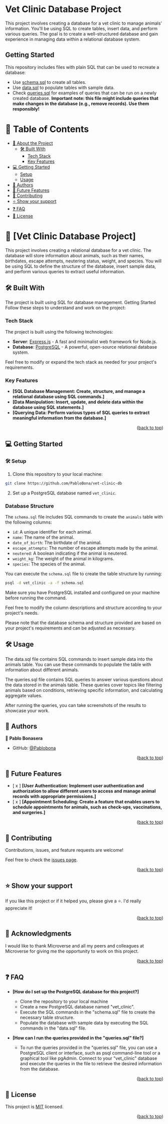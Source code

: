 <h1>Vet Clinic Database Project</h1>
This project involves creating a database for a vet clinic to manage animals' information. You'll be using SQL to create tables, insert data, and perform various queries. The goal is to create a well-structured database and gain experience in managing data within a relational database system.


## Getting Started

This repository includes files with plain SQL that can be used to recreate a database:

- Use [schema.sql](./schema.sql) to create all tables.
- Use [data.sql](./data.sql) to populate tables with sample data.
- Check [queries.sql](./queries.sql) for examples of queries that can be run on a newly created database. **Important note: this file might include queries that make changes in the database (e.g., remove records). Use them responsibly!**

<a name="readme-top"></a>

# 📗 Table of Contents

- [📖 About the Project](#about-project)
  - [🛠 Built With](#built-with)
    - [Tech Stack](#tech-stack)
    - [Key Features](#key-features)
- [💻 Getting Started](#getting-started)
  - [Setup](#setup)
  - [Usage](#usage)
- [👥 Authors](#authors)
- [🔭 Future Features](#future-features)
- [🤝 Contributing](#contributing)
- [⭐️ Show your support](#support)
- [❓ FAQ](#faq)
- [📝 License](#license)

<!-- PROJECT DESCRIPTION -->

# 📖 [Vet Clinic Database Project] <a name="about-project"></a>

This project involves creating a relational database for a vet clinic. The database will store information about animals, such as their names, birthdates, escape attempts, neutering status, weight, and species. You will be using SQL to define the structure of the database, insert sample data, and perform various queries to extract useful information.


## 🛠 Built With <a name="built-with"></a>
The project is built using SQL for database management.
Getting Started
Follow these steps to understand and work on the project:


### Tech Stack <a name="tech-stack"></a>

The project is built using the following technologies:

- **Server**: [Express.js](https://expressjs.com/) - A fast and minimalist web framework for Node.js.
- **Database**: [PostgreSQL](https://www.postgresql.org/) - A powerful, open-source relational database system.

Feel free to modify or expand the tech stack as needed for your project's requirements.


### Key Features <a name="key-features"></a>

- **[SQL Database Management: Create, structure, and manage a relational database using SQL commands.]**
- **[Data Manipulation: Insert, update, and delete data within the database using SQL statements.]**
- **[Querying Data: Perform various types of SQL queries to extract meaningful information from the database.]**

<p align="right">(<a href="#readme-top">back to top</a>)</p>

<!-- GETTING STARTED -->

## 💻 Getting Started <a name="getting-started"></a>

### 🛠 Setup <a name="setup"></a>

1. Clone this repository to your local machine:

```bash
git clone https://github.com/PabloBona/vet-clinic-db
```

2. Set up a PostgreSQL database named `vet_clinic`.

### Database Structure

The `schema.sql` file includes SQL commands to create the `animals` table with the following columns:

- `id`: A unique identifier for each animal.
- `name`: The name of the animal.
- `date_of_birth`: The birthdate of the animal.
- `escape_attempts`: The number of escape attempts made by the animal.
- `neutered`: A boolean indicating if the animal is neutered.
- `weight_kg`: The weight of the animal in kilograms.
- `species`: The species of the animal.

You can execute the `schema.sql` file to create the table structure by running:

```bash
psql -d vet_clinic -a -f schema.sql
```

Make sure you have PostgreSQL installed and configured on your machine before running the command.

Feel free to modify the column descriptions and structure according to your project's needs.

Please note that the database schema and structure provided are based on your project's requirements and can be adjusted as necessary.

## 🛠 Usage <a name="usage"></a>
The data.sql file contains SQL commands to insert sample data into the animals table. You can use these commands to populate the table with information about different animals.

The queries.sql file contains SQL queries to answer various questions about the data stored in the animals table. These queries cover topics like filtering animals based on conditions, retrieving specific information, and calculating aggregate values.

After running the queries, you can take screenshots of the results to showcase your work.

<!-- AUTHORS -->

## 👥 Authors <a name="authors"></a>


👤 **Pablo Bonasera**

- GitHub: [@Pablobona](https://github.com/PabloBona)


<p align="right">(<a href="#readme-top">back to top</a>)</p>

<!-- FUTURE FEATURES -->

## 🔭 Future Features <a name="future-features"></a>


- [ x ] **[User Authentication: Implement user authentication and authorization to allow different users to access and manage animal records with appropriate permissions.]**
- [ x ] **[Appointment Scheduling: Create a feature that enables users to schedule appointments for animals, such as check-ups, vaccinations, and surgeries.]**

<p align="right">(<a href="#readme-top">back to top</a>)</p>

<!-- CONTRIBUTING -->

## 🤝 Contributing <a name="contributing"></a>

Contributions, issues, and feature requests are welcome!

Feel free to check the [issues page](../../issues/).

<p align="right">(<a href="#readme-top">back to top</a>)</p>

<!-- SUPPORT -->

## ⭐️ Show your support <a name="support"></a>

 

If you like this project or if it helped you, please give a ⭐️. I'd really appreciate it!

<p align="right">(<a href="#readme-top">back to top</a>)</p>

<!-- ACKNOWLEDGEMENTS -->

## 🙏 Acknowledgments <a name="acknowledgements"></a>

 

I would like to thank Microverse and all my peers and colleagues at Microverse for giving me the opportunity to work on this project.

<p align="right">(<a href="#readme-top">back to top</a>)</p>

<!-- FAQ (optional) -->

## ❓ FAQ <a name="faq"></a>

- **[How do I set up the PostgreSQL database for this project?]**

  - Clone the repository to your local machine
  - Create a new PostgreSQL database named "vet_clinic".
  - Execute the SQL commands in the "schema.sql" file to create the necessary table structure.
  - Populate the database with sample data by executing the SQL commands in the "data.sql" file.

- **[How can I run the queries provided in the "queries.sql" file?]**

  - To run the queries provided in the "queries.sql" file, you can use a PostgreSQL client or interface, such as psql command-line tool or a graphical tool like pgAdmin. Connect to your "vet_clinic" database and execute the queries in the file to retrieve the desired information from the database.


<p align="right">(<a href="#readme-top">back to top</a>)</p>

<!-- LICENSE -->

## 📝 License <a name="license"></a>

This project is [MIT](MIT.md) licensed.

<p align="right">(<a href="#readme-top">back to top</a>)</p>
